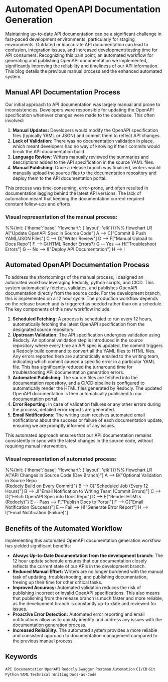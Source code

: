 # Automated OpenAPI Documentation Generation

Maintaining up-to-date API documentation can be a significant challenge in fast-paced development environments, particularly for staging environments. Outdated or inaccurate API documentation can lead to confusion, integration issues, and increased development/testing time for API consumers. Recognizing this pain point, an automated workflow for generating and publishing OpenAPI documentation we implemented, significantly improving the reliability and timeliness of our API information. This blog details the previous manual process and the enhanced automated system.

## Manual API Documentation Process

Our initial approach to API documentation was largely manual and prone to inconsistencies. Developers were responsible for updating the OpenAPI specification whenever changes were made to the codebase. This often involved:

1. **Manual Updates:** Developers would modify the OpenAPI specification files (typically YAML or JSON) and commit them to reflect API changes.  
2. **Lack of Validation:** There was no documentation validation in place, which meant developers had no way of knowing if their commits would break the API documentation build.  
3. **Language Review:** Writers manually reviewed the summaries and descriptions added to the API specification in the source YAML files.  
4. **Manual Publishing:** Once a release branch was finalized, writers would manually upload the source files to the documentation repository and deploy them to the API documentation portal.  

This process was time-consuming, error-prone, and often resulted in documentation lagging behind the latest API versions. The lack of automation meant that keeping the documentation current required constant follow-ups and efforts.

### Visual representation of the manual process:

<div class="mermaid">
%%{init: {'theme':'base', 'flowchart': {'layout': 'elk'}}}%%
flowchart LR
  A["Update OpenAPI Spec in Source Code"]
  A --> C["Commit & Push YAML/JSON Files"]
  C --> D["Writer Review"]
  D --> F["Manual Upload to Docs Repo"]
  F --> G{HTML Render Errors?}
  G -- Yes --> H["Troubleshoot Errors"]
  G -- No --> I["Deploy API Documentation"]
  H --> I
</div>

## Automated OpenAPI Documentation Process

To address the shortcomings of the manual process, I designed an automated workflow leveraging Redocly, python scripts, and CICD. This system automatically fetches, validates, and publishes OpenAPI documentation directly from the source code. For the development branch, this is implemented on a 12 hour cycle. The production workflow depends on the release branch and is triggered as needed rather than on a schedule. The key components of this new workflow include:

1. **Scheduled Fetching:** A process is scheduled to run every 12 hours, automatically fetching the latest OpenAPI specification from the designated source repository.  
2. **Upstream Validation:** The API specification undergoes validation using Redocly. An optional validation step is introduced in the source repository where every time an API spec is updated, the commit triggers a Redocly build command to convert all the YAML files to HTML files. Any errors reported here are automatically emailed to the writing team, indicating which commit caused a specific error in a particular YAML file. This has significantly reduced the turnaround time for troubleshooting API documentation generation errors.  
3. **Automated Publishing:** The source files are fetched into the documentation repository, and a CI/CD pipeline is configured to automatically render the HTML files generated by Redocly. The updated OpenAPI documentation is then automatically published to our documentation portal.  
4. **Error Reporting:** In case of validation failures or any other errors during the process, detailed error reports are generated.  
5. **Email Notifications:** The writing team receives automated email notifications about the success or failure of each documentation update, ensuring we are promptly informed of any issues.  

This automated approach ensures that our API documentation remains consistently in sync with the latest changes in the source code, without requiring manual intervention.

### Visual representation of automated process:

<div class="mermaid">
%%{init: {'theme':'base', 'flowchart': {'layout': 'elk'}}}%%
flowchart LR
  A["API Changes in Source Code (Dev Branch)"]
  A --> B{"Optional Validation in Source Repo</br>(Redocly Build on Every Commit)"}
  B --> C["Scheduled Job (Every 12 Hours)"]
  B --> J["Email Notification to Writing Team (Commit Errors)"]
  C --> D["Fetch OpenAPI Spec into Docs Repo"]
  D --> E{"Render HTMLs (Redocly)"}
  E -- Pass --> F["Publish Docs to Portal"]
  F --> G["Email Notification (Success)"]
  E -- Fail --> H["Generate Error Report"]
  H --> I["Email Notification (Failure)"]
</div>

## Benefits of the Automated Workflow

Implementing this automated OpenAPI documentation generation workflow has yielded significant benefits:

* **Always Up-to-Date Documentation from the development branch:** The 12 hour update schedule ensures that our documentation closely reflects the current state of our APIs in the development branch.  
* **Reduced Manual Effort:** Writers are no longer burdened with the manual task of updating, troubleshooting, and publishing documentation, freeing up their time for other critical tasks.  
* **Improved Accuracy:** Automated validation reduces the risk of publishing incorrect or invalid OpenAPI specifications. This also means that publishing from the release branch is much faster and more reliable, as the development branch is constantly up-to-date and reviewed for issues.  
* **Proactive Error Detection:** Automated error reporting and email notifications allow us to quickly identify and address any issues with the documentation generation process.  
* **Increased Reliability:** The automated system provides a more reliable and consistent approach to documentation management compared to the previous manual process.  

## Keywords

`API Documentation` `OpenAPI` `Redocly` `Swagger` `Postman` `Automation` `CI/CD` `Git` `Python` `YAML` `Technical Writing` `Docs-as-Code`

